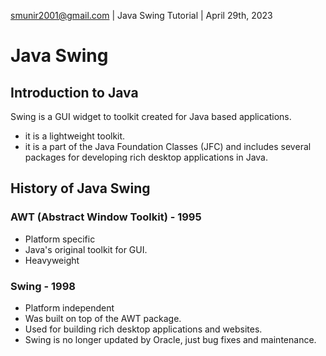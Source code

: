 smunir2001@gmail.com | Java Swing Tutorial | April 29th, 2023
# Java Swing
## Introduction to Java
Swing is a GUI widget to toolkit created for Java based applications.
* it is a lightweight toolkit.
* it is a part of the Java Foundation Classes (JFC) and includes several packages for developing rich desktop applications in Java.
## History of Java Swing
### AWT (Abstract Window Toolkit) - 1995
* Platform specific
* Java's original toolkit for GUI.
* Heavyweight
### Swing - 1998
* Platform independent
* Was built on top of the AWT package.
* Used for building rich desktop applications and websites.
* Swing is no longer updated by Oracle, just bug fixes and maintenance.